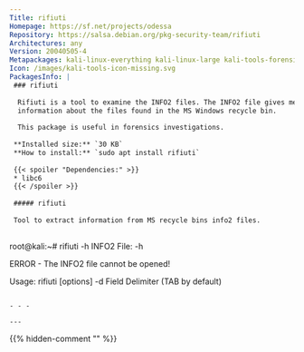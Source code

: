 ```yaml
---
Title: rifiuti
Homepage: https://sf.net/projects/odessa
Repository: https://salsa.debian.org/pkg-security-team/rifiuti
Architectures: any
Version: 20040505-4
Metapackages: kali-linux-everything kali-linux-large kali-tools-forensics kali-tools-respond 
Icon: /images/kali-tools-icon-missing.svg
PackagesInfo: |
 ### rifiuti
 
  Rifiuti is a tool to examine the INFO2 files. The INFO2 file gives meta
  information about the files found in the MS Windows recycle bin.
   
  This package is useful in forensics investigations.
 
 **Installed size:** `30 KB`  
 **How to install:** `sudo apt install rifiuti`  
 
 {{< spoiler "Dependencies:" >}}
 * libc6 
 {{< /spoiler >}}
 
 ##### rifiuti
 
 Tool to extract information from MS recycle bins info2 files.
 
 ```
 root@kali:~# rifiuti -h
 INFO2 File: -h
 
 ERROR - The INFO2 file cannot be opened!
 
 
 Usage:  rifiuti [options] <filename>
 	-d Field Delimiter (TAB by default)
 
 
 ```
 
 - - -
 
---
```

{{% hidden-comment "<!--Do not edit anything above this line-->" %}}
